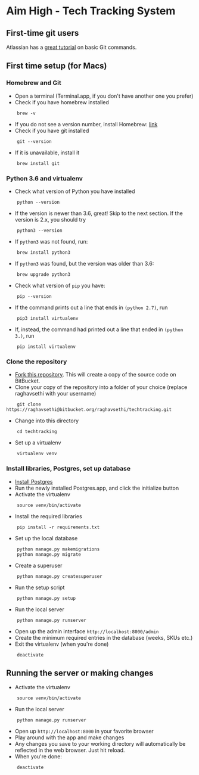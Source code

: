 # Aim High - Tech Tracking System

## First-time git users
Atlassian has a [great tutorial](https://www.atlassian.com/git/tutorials/learn-git-with-bitbucket-cloud) on basic Git commands.

## First time setup (for Macs)

### Homebrew and Git
* Open a terminal (Terminal.app, if you don't have another one you prefer)
* Check if you have homebrew installed
```commandline
    brew -v
```
* If you do not see a version number, install Homebrew: [link](https://brew.sh/)
* Check if you have git installed
```commandline
    git --version
```
* If it is unavailable, install it
```commandline
    brew install git
```

### Python 3.6 and virtualenv
* Check what version of Python you have installed
```commandline
    python --version
```
* If the version is newer than 3.6, great! Skip to the next section. If the version is 2.x, you should try
```commandline
    python3 --version
```
* If `python3` was not found, run:
```commandline
    brew install python3
```
* If `python3` was found, but the version was older than 3.6:
```commandline
    brew upgrade python3
```
* Check what version of `pip` you have:
```commandline
    pip --version
```
* If the command prints out a line that ends in `(python 2.7)`, run
```commandline
    pip3 install virtualenv
```
* If, instead, the command had printed out a line that ended in `(python 3.)`, run
```commandline
    pip install virtualenv
```

### Clone the repository

* [Fork this repository](https://bitbucket.org/ycoreaimhigh/techtracking/fork). This will create a copy of the source
  code on BitBucket.
* Clone your copy of the repository into a folder of your choice (replace raghavsethi with your username)
```commandline
    git clone https://raghavsethi@bitbucket.org/raghavsethi/techtracking.git
```
* Change into this directory
```commandline
    cd techtracking
```
* Set up a virtualenv
```commandline
    virtualenv venv
```

### Install libraries, Postgres, set up database
* [Install Postgres](http://postgresapp.com/)
* Run the newly installed Postgres.app, and click the initialize button
* Activate the virtualenv
```commandline
    source venv/bin/activate
```
* Install the required libraries
```commandline
    pip install -r requirements.txt
```
* Set up the local database
```commandline
    python manage.py makemigrations
    python manage.py migrate
```
* Create a superuser
```commandline
    python manage.py createsuperuser
```
* Run the setup script
```commandline
    python manage.py setup
```
* Run the local server
```commandline
    python manage.py runserver
```
* Open up the admin interface `http://localhost:8000/admin`
* Create the minimum required entries in the database (weeks, SKUs etc.)
* Exit the virtualenv (when you're done)
```commandline
    deactivate
```

## Running the server or making changes
* Activate the virtualenv
```commandline
    source venv/bin/activate
```
* Run the local server
```commandline
    python manage.py runserver
```
* Open up `http://localhost:8000` in your favorite browser
* Play around with the app and make changes
* Any changes you save to your working directory will automatically be reflected
  in the web browser. Just hit reload.
* When you're done:
```commandline
    deactivate
```